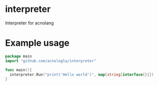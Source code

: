 # interpreter

Interpreter for acnolang

# Example usage

```go
package main
import "github.com/acnologla/interpreter"

func main(){
  interpreter.Run("print('Hello world')", map[string]interface{}{})
}

```
